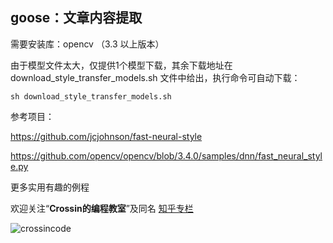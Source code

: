 ## goose：文章内容提取

需要安装库：opencv （3.3 以上版本）

由于模型文件太大，仅提供1个模型下载，其余下载地址在 download_style_transfer_models.sh 文件中给出，执行命令可自动下载：

`sh download_style_transfer_models.sh`



参考项目：

https://github.com/jcjohnson/fast-neural-style

https://github.com/opencv/opencv/blob/3.4.0/samples/dnn/fast_neural_style.py



更多实用有趣的例程

欢迎关注“**Crossin的编程教室**”及同名 [知乎专栏](https://zhuanlan.zhihu.com/crossin)

![crossincode](../crossin-logo.png)
